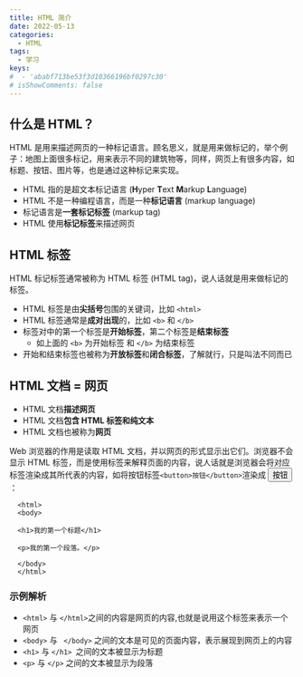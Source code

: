```yaml
---
title: HTML 简介
date: 2022-05-13
categories:
  - HTML
tags:
  - 学习
keys:
#  - 'ababf713be53f3d10366196bf0297c30'
# isShowComments: false
---
```


## 什么是 HTML？

HTML 是用来描述网页的一种标记语言。顾名思义，就是用来做标记的，举个例子：地图上面很多标记，用来表示不同的建筑物等，同样，网页上有很多内容，如标题、按钮、图片等，也是通过这种标记来实现。

- HTML 指的是超文本标记语言 (**H**yper **T**ext **M**arkup **L**anguage)
- HTML 不是一种编程语言，而是一种**标记语言** (markup language)
- 标记语言是**一套标记标签** (markup tag)
- HTML 使用**标记标签**来描述网页

## HTML 标签

HTML 标记标签通常被称为 HTML 标签 (HTML tag)，说人话就是用来做标记的标签。

- HTML 标签是由**尖括号**包围的关键词，比如 `<html>`
- HTML 标签通常是**成对出现**的，比如 `<b>` 和 `</b>`
- 标签对中的第一个标签是**开始标签**，第二个标签是**结束标签**
  - 如上面的 `<b>` 为开始标签 和 `</b>` 为结束标签
- 开始和结束标签也被称为**开放标签**和**闭合标签**，了解就行，只是叫法不同而已

## HTML 文档 = 网页

- HTML 文档**描述网页**
- HTML 文档**包含 HTML 标签和纯文本**
- HTML 文档也被称为**网页**

Web 浏览器的作用是读取 HTML 文档，并以网页的形式显示出它们。浏览器不会显示 HTML 标签，而是使用标签来解释页面的内容，说人话就是浏览器会将对应标签渲染成其所代表的内容，如将按钮标签`<button>按钮</button>`渲染成 <button onclick="alert('你好棒哦！')">按钮</button> ：

```
  <html>
  <body>

  <h1>我的第一个标题</h1>

  <p>我的第一个段落。</p>

  </body>
  </html>
```
<!-- ### 上方代码渲染结果：
  <html>
  <body>

  <h1>我的第一个标题</h1>

  <p>我的第一个段落。</p>

  </body>
  </html> -->

### 示例解析

- `<html>` 与 `</html>`之间的内容是网页的内容,也就是说用这个标签来表示一个网页
- `<body>` 与 ` </body>` 之间的文本是可见的页面内容，表示展现到网页上的内容
- `<h1>` 与 `</h1> `之间的文本被显示为标题
- `<p>` 与 `</p>` 之间的文本被显示为段落

